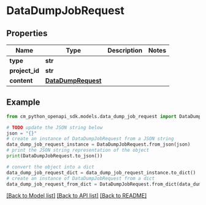 # DataDumpJobRequest


## Properties

Name | Type | Description | Notes
------------ | ------------- | ------------- | -------------
**type** | **str** |  | 
**project_id** | **str** |  | 
**content** | [**DataDumpRequest**](DataDumpRequest.md) |  | 

## Example

```python
from cm_python_openapi_sdk.models.data_dump_job_request import DataDumpJobRequest

# TODO update the JSON string below
json = "{}"
# create an instance of DataDumpJobRequest from a JSON string
data_dump_job_request_instance = DataDumpJobRequest.from_json(json)
# print the JSON string representation of the object
print(DataDumpJobRequest.to_json())

# convert the object into a dict
data_dump_job_request_dict = data_dump_job_request_instance.to_dict()
# create an instance of DataDumpJobRequest from a dict
data_dump_job_request_from_dict = DataDumpJobRequest.from_dict(data_dump_job_request_dict)
```
[[Back to Model list]](../README.md#documentation-for-models) [[Back to API list]](../README.md#documentation-for-api-endpoints) [[Back to README]](../README.md)


